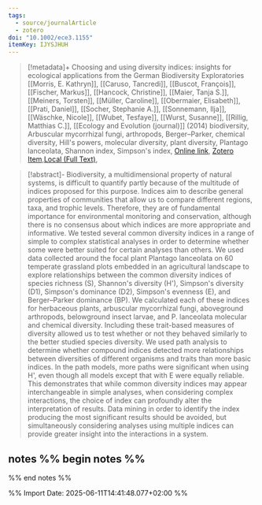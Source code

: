 ```yaml
---
tags:
  - source/journalArticle
  - zotero
doi: "10.1002/ece3.1155"
itemKey: IJYSJHUH
---
```

>[!metadata]+
> Choosing and using diversity indices: insights for ecological applications from the German Biodiversity Exploratories
> [[Morris, E. Kathryn]], [[Caruso, Tancredi]], [[Buscot, François]], [[Fischer, Markus]], [[Hancock, Christine]], [[Maier, Tanja S.]], [[Meiners, Torsten]], [[Müller, Caroline]], [[Obermaier, Elisabeth]], [[Prati, Daniel]], [[Socher, Stephanie A.]], [[Sonnemann, Ilja]], [[Wäschke, Nicole]], [[Wubet, Tesfaye]], [[Wurst, Susanne]], [[Rillig, Matthias C.]], 
> [[Ecology and Evolution (journal)]] (2014)
> biodiversity, Arbuscular mycorrhizal fungi, arthropods, Berger–Parker, chemical diversity, Hill's powers, molecular diversity, plant diversity, Plantago lanceolata, Shannon index, Simpson's index, 
> [Online link](https://onlinelibrary.wiley.com/doi/abs/10.1002/ece3.1155), [Zotero Item](zotero://select/library/items/IJYSJHUH),[Local (Full Text)](file://C:/Users/aburg/Documents/references/zotero/storage/ZF647YGR/Morris2014_Choosingusing.pdf), 


>[!abstract]-
>Biodiversity, a multidimensional property of natural systems, is difficult to quantify partly because of the multitude of indices proposed for this purpose. Indices aim to describe general properties of communities that allow us to compare different regions, taxa, and trophic levels. Therefore, they are of fundamental importance for environmental monitoring and conservation, although there is no consensus about which indices are more appropriate and informative. We tested several common diversity indices in a range of simple to complex statistical analyses in order to determine whether some were better suited for certain analyses than others. We used data collected around the focal plant Plantago lanceolata on 60 temperate grassland plots embedded in an agricultural landscape to explore relationships between the common diversity indices of species richness (S), Shannon's diversity (H'), Simpson's diversity (D1), Simpson's dominance (D2), Simpson's evenness (E), and Berger–Parker dominance (BP). We calculated each of these indices for herbaceous plants, arbuscular mycorrhizal fungi, aboveground arthropods, belowground insect larvae, and P. lanceolata molecular and chemical diversity. Including these trait-based measures of diversity allowed us to test whether or not they behaved similarly to the better studied species diversity. We used path analysis to determine whether compound indices detected more relationships between diversities of different organisms and traits than more basic indices. In the path models, more paths were significant when using H', even though all models except that with E were equally reliable. This demonstrates that while common diversity indices may appear interchangeable in simple analyses, when considering complex interactions, the choice of index can profoundly alter the interpretation of results. Data mining in order to identify the index producing the most significant results should be avoided, but simultaneously considering analyses using multiple indices can provide greater insight into the interactions in a system.

## notes %% begin notes %%

%% end notes %%

%% Import Date: 2025-06-11T14:41:48.077+02:00 %%
